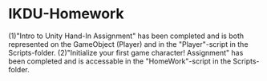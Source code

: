 # IKDU-Homework
(1)"Intro to Unity Hand-In Assignment" has been completed and is both represented on the GameObject (Player) and in the "Player"-script in the Scripts-folder.
(2)"Initialize your first game character! Assignment" has been completed and is accessable in the "HomeWork"-script in the Scripts-folder.
